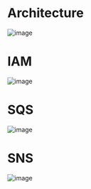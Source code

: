 # Architecture
![image](https://drive.google.com/uc?export=view&id=1RNoERc-ghwi_tphFns7Zp8ydupeiBWFd)

# IAM
![image](https://drive.google.com/uc?export=view&id=1JUwpsRB-O4k78pfA2BZI5D9j9iYFzc6F)

# SQS
![image](https://drive.google.com/uc?export=view&id=1N0uc9RaowR3zz9xByTcioOmstrcpRj9m)

# SNS
![image](https://drive.google.com/uc?export=view&id=1txlA1Uf_-0GUlzFIehRF8BAyXVTGqaTG)
